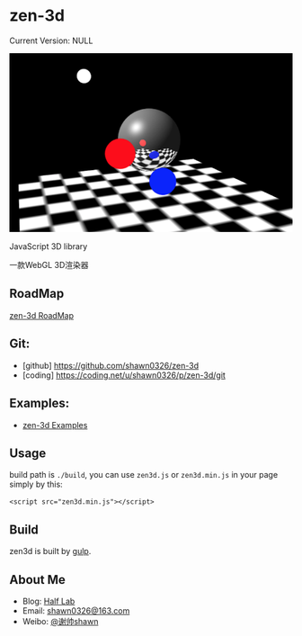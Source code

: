 zen-3d
================================================
Current Version: NULL

![image](./examples/resources/screen_shot2.png)

JavaScript 3D library

一款WebGL 3D渲染器

RoadMap
--
[zen-3d RoadMap](https://trello.com/b/7Ie3DDBP)

Git:
--
* [github] https://github.com/shawn0326/zen-3d
* [coding] https://coding.net/u/shawn0326/p/zen-3d/git

Examples:
--
* [zen-3d Examples](http://shawn0326.coding.me/zen-3d/examples)

Usage
--
build path is `./build`, you can use `zen3d.js` or `zen3d.min.js` in your page simply by this:

````
<script src="zen3d.min.js"></script>    
````

Build
--
zen3d is built by [gulp](http://gulpjs.com/).

About Me
--
* Blog: [Half Lab](http://www.halflab.me)
* Email: shawn0326@163.com
* Weibo: [@谢帅shawn](http://weibo.com/shawn0326)
